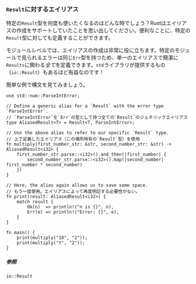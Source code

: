 ### `Result`に対するエイリアス

特定の`Result`型を何度も使いたくなるのはどんな時でしょう？Rustはエイリアスの作成をサポートしていたことを思い出してください。便利なことに、特定の`Result`型に対しても定義することができます。

モジュールレベルでは、エイリアスの作成は非常に役に立ちます。特定のモジュールで見られるエラーは同じ`Err`型を持つため、単一のエイリアスで簡潔に`Results`に関わる*全て*を定義できます。`std`ライブラリが提供するもの（`io::Result`）もあるほど有益なのです！

簡単な例で構文を見てみましょう。

    use std::num::ParseIntError;

    // Define a generic alias for a `Result` with the error type `ParseIntError`.
    // `ParseIntError`を`Err`の型として持つ全ての`Result`のジェネリックエイリアス
    type AliasedResult<T> = Result<T, ParseIntError>;

    // Use the above alias to refer to our specific `Result` type.
    // 上で定義したエイリアス（この場所特有の`Result`型）を使用
    fn multiply(first_number_str: &str, second_number_str: &str) -> AliasedResult<i32> {
        first_number_str.parse::<i32>().and_then(|first_number| {
            second_number_str.parse::<i32>().map(|second_number| first_number * second_number)
        })
    }

    // Here, the alias again allows us to save some space.
    // もう一度使用。エイリアスによって再度明記する必要性がない。
    fn print(result: AliasedResult<i32>) {
        match result {
            Ok(n)  => println!("n is {}", n),
            Err(e) => println!("Error: {}", e),
        }
    }

    fn main() {
        print(multiply("10", "2"));
        print(multiply("t", "2"));
    }

##### 参照

`io::Result`


